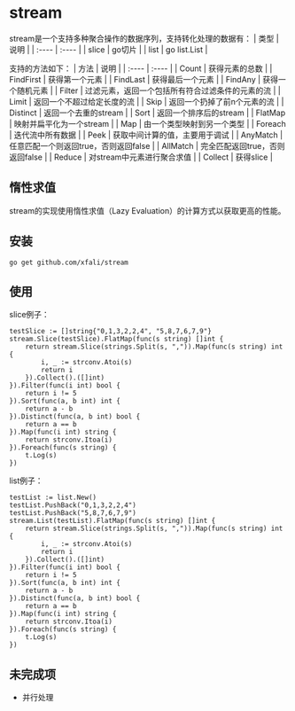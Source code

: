 # stream
stream是一个支持多种聚合操作的数据序列，支持转化处理的数据有：
|  类型   | 说明  |
|  :----  | :----  |
| slice  | go切片 |
| list  | go list.List |

支持的方法如下：
|  方法   | 说明  |
|  :----  | :----  |
| Count  | 获得元素的总数 |
| FindFirst  | 获得第一个元素 |
| FindLast  | 获得最后一个元素 |
| FindAny  | 获得一个随机元素 |
| Filter  | 过滤元素，返回一个包括所有符合过滤条件的元素的流 |
| Limit  | 返回一个不超过给定长度的流 |
| Skip  | 返回一个扔掉了前n个元素的流 |
| Distinct  | 返回一个去重的stream |
| Sort  | 返回一个排序后的stream |
| FlatMap  | 映射并扁平化为一个stream |
| Map  | 由一个类型映射到另一个类型 |
| Foreach  | 迭代流中所有数据 |
| Peek  | 获取中间计算的值，主要用于调试 |
| AnyMatch  | 任意匹配一个则返回true，否则返回false |
| AllMatch  | 完全匹配返回true，否则返回false |
| Reduce  | 对stream中元素进行聚合求值 |
| Collect  | 获得slice |

## 惰性求值
stream的实现使用惰性求值（Lazy Evaluation）的计算方式以获取更高的性能。

## 安装
```
go get github.com/xfali/stream
```

## 使用
slice例子：
```
testSlice := []string{"0,1,3,2,2,4", "5,8,7,6,7,9"}
stream.Slice(testSlice).FlatMap(func(s string) []int {
    return stream.Slice(strings.Split(s, ",")).Map(func(s string) int {
        i, _ := strconv.Atoi(s)
        return i
    }).Collect().([]int)
}).Filter(func(i int) bool {
    return i != 5
}).Sort(func(a, b int) int {
    return a - b
}).Distinct(func(a, b int) bool {
    return a == b
}).Map(func(i int) string {
    return strconv.Itoa(i)
}).Foreach(func(s string) {
    t.Log(s)
})
```
list例子：
```
testList := list.New()
testList.PushBack("0,1,3,2,2,4")
testList.PushBack("5,8,7,6,7,9")
stream.List(testList).FlatMap(func(s string) []int {
    return stream.Slice(strings.Split(s, ",")).Map(func(s string) int {
        i, _ := strconv.Atoi(s)
        return i
    }).Collect().([]int)
}).Filter(func(i int) bool {
    return i != 5
}).Sort(func(a, b int) int {
    return a - b
}).Distinct(func(a, b int) bool {
    return a == b
}).Map(func(i int) string {
    return strconv.Itoa(i)
}).Foreach(func(s string) {
    t.Log(s)
})
```

## 未完成项
* 并行处理

